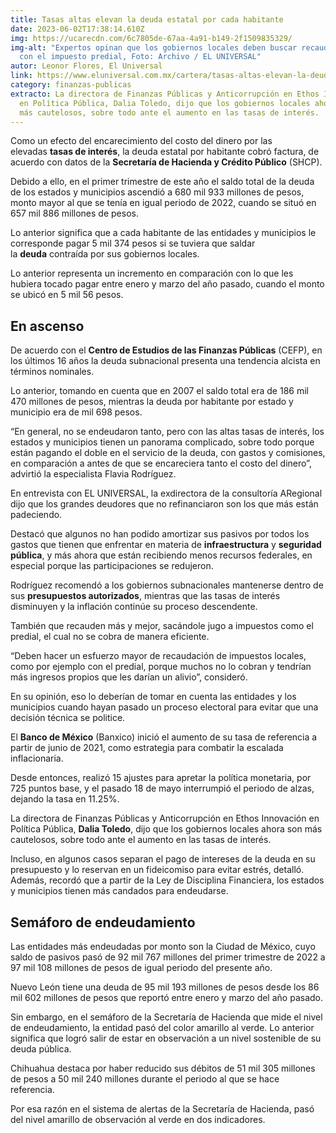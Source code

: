 ```yaml
---
title: Tasas altas elevan la deuda estatal por cada habitante
date: 2023-06-02T17:38:14.610Z
img: https://ucarecdn.com/6c7805de-67aa-4a91-b149-2f1509835329/
img-alt: "Expertos opinan que los gobiernos locales deben buscar recaudar más
  con el impuesto predial, Foto: Archivo / EL UNIVERSAL"
autor: Leonor Flores, El Universal
link: https://www.eluniversal.com.mx/cartera/tasas-altas-elevan-la-deuda-estatal-por-cada-habitante/
category: finanzas-publicas
extracto: La directora de Finanzas Públicas y Anticorrupción en Ethos Innovación
  en Política Pública, Dalia Toledo, dijo que los gobiernos locales ahora son
  más cautelosos, sobre todo ante el aumento en las tasas de interés.
---
```

Como un efecto del encarecimiento del costo del dinero por las elevadas **tasas de interés**, la deuda estatal por habitante cobró factura, de acuerdo con datos de la **Secretaría de Hacienda y Crédito Público** (SHCP).

Debido a ello, en el primer trimestre de este año el saldo total de la deuda de los estados y municipios ascendió a 680 mil 933 millones de pesos, monto mayor al que se tenía en igual periodo de 2022, cuando se situó en 657 mil 886 millones de pesos.

Lo anterior significa que a cada habitante de las entidades y municipios le corresponde pagar 5 mil 374 pesos si se tuviera que saldar la **deuda** contraída por sus gobiernos locales.

Lo anterior representa un incremento en comparación con lo que les hubiera tocado pagar entre enero y marzo del año pasado, cuando el monto se ubicó en 5 mil 56 pesos.

## En ascenso

De acuerdo con el **Centro de Estudios de las Finanzas Públicas** (CEFP), en los últimos 16 años la deuda subnacional presenta una tendencia alcista en términos nominales.

Lo anterior, tomando en cuenta que en 2007 el saldo total era de 186 mil 470 millones de pesos, mientras la deuda por habitante por estado y municipio era de mil 698 pesos.

“En general, no se endeudaron tanto, pero con las altas tasas de interés, los estados y municipios tienen un panorama complicado, sobre todo porque están pagando el doble en el servicio de la deuda, con gastos y comisiones, en comparación a antes de que se encareciera tanto el costo del dinero”, advirtió la especialista Flavia Rodríguez.

En entrevista con EL UNIVERSAL, la exdirectora de la consultoría ARegional dijo que los grandes deudores que no refinanciaron son los que más están padeciendo.

Destacó que algunos no han podido amortizar sus pasivos por todos los gastos que tienen que enfrentar en materia de **infraestructura** y **seguridad pública**, y más ahora que están recibiendo menos recursos federales, en especial porque las participaciones se redujeron.

Rodríguez recomendó a los gobiernos subnacionales mantenerse dentro de sus **presupuestos autorizados**, mientras que las tasas de interés disminuyen y la inflación continúe su proceso descendente.

También que recauden más y mejor, sacándole jugo a impuestos como el predial, el cual no se cobra de manera eficiente.

“Deben hacer un esfuerzo mayor de recaudación de impuestos locales, como por ejemplo con el predial, porque muchos no lo cobran y tendrían más ingresos propios que les darían un alivio”, consideró.

En su opinión, eso lo deberían de tomar en cuenta las entidades y los municipios cuando hayan pasado un proceso electoral para evitar que una decisión técnica se politice.

El **Banco de México** (Banxico) inició el aumento de su tasa de referencia a partir de junio de 2021, como estrategia para combatir la escalada inflacionaria.

Desde entonces, realizó 15 ajustes para apretar la política monetaria, por 725 puntos base, y el pasado 18 de mayo interrumpió el periodo de alzas, dejando la tasa en 11.25%.

La directora de Finanzas Públicas y Anticorrupción en Ethos Innovación en Política Pública, **Dalia Toledo**, dijo que los gobiernos locales ahora son más cautelosos, sobre todo ante el aumento en las tasas de interés.

Incluso, en algunos casos separan el pago de intereses de la deuda en su presupuesto y lo reservan en un fideicomiso para evitar estrés, detalló. Además, recordó que a partir de la Ley de Disciplina Financiera, los estados y municipios tienen más candados para endeudarse.

## Semáforo de endeudamiento

Las entidades más endeudadas por monto son la Ciudad de México, cuyo saldo de pasivos pasó de 92 mil 767 millones del primer trimestre de 2022 a 97 mil 108 millones de pesos de igual periodo del presente año.

Nuevo León tiene una deuda de 95 mil 193 millones de pesos desde los 86 mil 602 millones de pesos que reportó entre enero y marzo del año pasado.

Sin embargo, en el semáforo de la Secretaría de Hacienda que mide el nivel de endeudamiento, la entidad pasó del color amarillo al verde. Lo anterior significa que logró salir de estar en observación a un nivel sostenible de su deuda pública.

Chihuahua destaca por haber reducido sus débitos de 51 mil 305 millones de pesos a 50 mil 240 millones durante el periodo al que se hace referencia.

Por esa razón en el sistema de alertas de la Secretaría de Hacienda, pasó del nivel amarillo de observación al verde en dos indicadores.